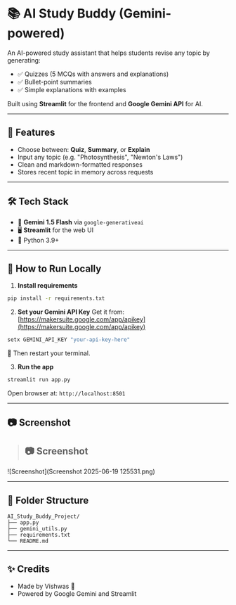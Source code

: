 # 📚 AI Study Buddy (Gemini-powered)

An AI-powered study assistant that helps students revise any topic by generating:
- ✅ Quizzes (5 MCQs with answers and explanations)
- ✅ Bullet-point summaries
- ✅ Simple explanations with examples

Built using **Streamlit** for the frontend and **Google Gemini API** for AI.

---

## 🚀 Features

- Choose between: **Quiz**, **Summary**, or **Explain**
- Input any topic (e.g. "Photosynthesis", "Newton's Laws")
- Clean and markdown-formatted responses
- Stores recent topic in memory across requests

---

## 🛠 Tech Stack

- 🧠 **Gemini 1.5 Flash** via `google-generativeai`
- 🖥 **Streamlit** for the web UI
- 🐍 Python 3.9+

---

## 🧪 How to Run Locally

1. **Install requirements**
```bash
pip install -r requirements.txt
```

2. **Set your Gemini API Key**
Get it from: [https://makersuite.google.com/app/apikey](https://makersuite.google.com/app/apikey)

```powershell
setx GEMINI_API_KEY "your-api-key-here"
```

🔁 Then restart your terminal.

3. **Run the app**
```bash
streamlit run app.py
```

Open browser at: `http://localhost:8501`

---

## 📷 Screenshot

> ## 📷 Screenshot

![Screenshot](Screenshot 2025-06-19 125531.png)



---

## 📂 Folder Structure

```
AI_Study_Buddy_Project/
├── app.py
├── gemini_utils.py
├── requirements.txt
└── README.md
```

---

## ✨ Credits

- Made by Vishwas 🧠
- Powered by Google Gemini and Streamlit
